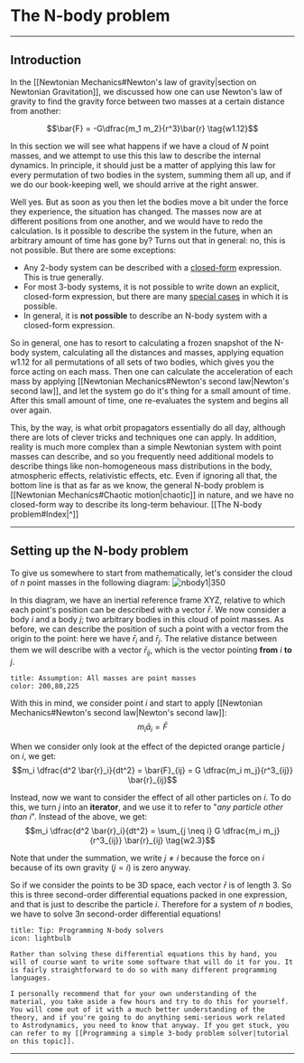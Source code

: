 # The N-body problem
<!-- This covers sections 2.1-2.2, 2.6-2.7 from [Wakker] -->

___
## Introduction
In the [[Newtonian Mechanics#Newton's law of gravity|section on Newtonian Gravitation]], we discussed how one can use Newton's law of gravity to find the gravity force between two masses at a certain distance from another:

$$\bar{F} = -G\dfrac{m_1 m_2}{r^3}\bar{r} \tag{w1.12}$$

In this section we will see what happens if we have a cloud of $N$ point masses, and we attempt to use this this law to describe the internal dynamics. In principle, it should just be a matter of applying this law for every permutation of two bodies in the system, summing them all up, and if we do our book-keeping well, we should arrive at the right answer.

Well yes. But as soon as you then let the bodies move a bit under the force they experience, the situation has changed. The masses now are at different positions from one another, and we would have to redo the calculation. Is it possible to describe the system in the future, when an arbitrary amount of time has gone by? Turns out that in general: no, this is not possible. But there are some exceptions:
 - Any 2-body system can be described with a [closed-form](https://en.wikipedia.org/wiki/Closed-form_expression) expression. This is true generally.
 - For most 3-body systems, it is not possible to write down an explicit, closed-form expression, but there are many [special cases](https://en.wikipedia.org/wiki/Three-body_problem#Special-case_solutions) in which it is possible.
 - In general, it is **not possible** to describe an N-body system with a closed-form expression. 

So in general, one has to resort to calculating a frozen snapshot of the N-body system, calculating all the distances and masses, applying equation $\text{w1.12}$ for all permutations of all sets of two bodies, which gives you the force acting on each mass. Then one can calculate the acceleration of each mass by applying [[Newtonian Mechanics#Newton's second law|Newton's second law]], and let the system go do it's thing for a small amount of time. After this small amount of time, one re-evaluates the system and begins all over again.

This, by the way, is what orbit propagators essentially do all day, although there are lots of clever tricks and techniques one can apply. In addition, reality is much more complex than a simple Newtonian system with point masses can describe, and so you frequently need additional models to describe things like non-homogeneous mass distributions in the body, atmospheric effects, relativistic effects, etc. Even if ignoring all that, the bottom line is that as far as we know, the general N-body problem is [[Newtonian Mechanics#Chaotic motion|chaotic]] in nature, and we have no closed-form way to describe its long-term behaviour. [[The N-body problem#Index|^]]

___
## Setting up the N-body problem
<!-- [Wakker] chapter 2 introduction -->
To give us somewhere to start from mathematically, let's consider the cloud of $n$ point masses in the following diagram:
![nbody1|350](nbody1.png)

In this diagram, we have an inertial reference frame XYZ, relative to which each point's position can be described with a vector $\bar{r}$. We now consider a body $i$ and a body $j$; two arbitrary bodies in this cloud of point masses. As before, we can describe the position of such a point with a vector from the origin to the point: here we have $\bar{r}_i$ and $\bar{r}_j$. The relative distance between them we will describe with a vector $\bar{r}_{ij}$, which is the vector pointing **from** $i$ **to** $j$.

```ad-warning
title: Assumption: All masses are point masses
color: 200,80,225
```

With this in mind, we consider point $i$ and start to apply [[Newtonian Mechanics#Newton's second law|Newton's second law]]:
$$m_i \bar{a}_i = \bar{F}$$

When we consider only look at the effect of the depicted orange particle $j$ on $i$, we get:
$$m_i \dfrac{d^2 \bar{r}_i}{dt^2} =  \bar{F}_{ij} = G \dfrac{m_i m_j}{r^3_{ij}} \bar{r}_{ij}$$

Instead, now we want to consider the effect of all other particles on $i$. To do this, we turn $j$ into an **iterator**, and we use it to refer to "_any particle other than $i$_". Instead of the above, we get:
$$m_i \dfrac{d^2 \bar{r}_i}{dt^2} = \sum_{j \neq i} G \dfrac{m_i m_j}{r^3_{ij}} \bar{r}_{ij} \tag{w2.3}$$

Note that under the summation, we write $j \neq i$ because the force on $i$ because of its own gravity ($j = i$) is zero anyway.

So if we consider the points to be 3D space, each vector $\bar{r}$ is of length $3$. So this is three second-order differential equations packed in one expression, and that is just to describe the particle $i$. Therefore for a system of $n$ bodies, we have to solve $3n$ second-order differential equations! 

```ad-tip
title: Tip: Programming N-body solvers
icon: lightbulb

Rather than solving these differential equations this by hand, you will of course want to write some software that will do it for you. It is fairly straightforward to do so with many different programming languages. 

I personally recommend that for your own understanding of the material, you take aside a few hours and try to do this for yourself. You will come out of it with a much better understanding of the theory, and if you're going to do anything semi-serious work related to Astrodynamics, you need to know that anyway. If you get stuck, you can refer to my [[Programming a simple 3-body problem solver|tutorial on this topic]].

```

___
